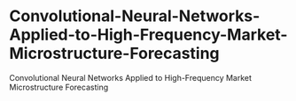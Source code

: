 # Convolutional-Neural-Networks-Applied-to-High-Frequency-Market-Microstructure-Forecasting
Convolutional Neural Networks Applied to High-Frequency Market Microstructure Forecasting
